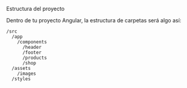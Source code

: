 
Estructura del proyecto

Dentro de tu proyecto Angular, la estructura de carpetas será algo así:

```
/src
  /app
    /components
      /header
      /footer
      /products
      /shop
  /assets
    /images
  /styles
```

